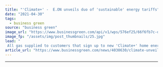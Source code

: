 ```yaml
---
title: "'Climate+' -  E.ON unveils duo of 'sustainable' energy tariffs"
date: "2021-04-30"
tags: 
  - business green
source: "business green"
image_url: "https://www.businessgreen.com/api/v1/wps/576ef25/66f6fb7c-d2a4-40cc-82b8-737391052e9c/10/eonsmartmeter-350x250-185x114.jpg"
image_fp: "/assets/img/post_thumbnails/25.jpg"
lead: "
 All gas supplied to customers that sign up to new 'Climate+' home energy tariff will be accompanies by carbon offsets, energy supplier announces ..."
article_url: "https://www.businessgreen.com/news/4030630/climate-unveils-duo-sustainable-energy-tariffs"
---
```


---
